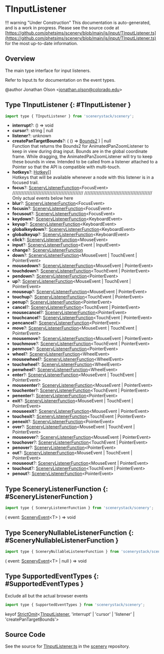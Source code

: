 # TInputListener

!!! warning "Under Construction"
    This documentation is auto-generated, and is a work in progress. Please see the source code at
    [https://github.com/phetsims/scenery/blob/main/js/input/TInputListener.ts](https://github.com/phetsims/scenery/blob/main/js/input/TInputListener.ts) for the most up-to-date information.

## Overview

The main type interface for input listeners.

Refer to Input.ts for documentation on the event types.

@author Jonathan Olson &lt;jonathan.olson@colorado.edu&gt;

## Type TInputListener {: #TInputListener }


```js
import type { TInputListener } from 'scenerystack/scenery';
```


- **interrupt**?: () =&gt; <span style="color: hsla(calc(var(--md-hue) + 180deg),80%,40%,1);">void</span>
- **cursor**?: <span style="color: hsla(calc(var(--md-hue) + 180deg),80%,40%,1);">string</span> | <span style="color: hsla(calc(var(--md-hue) + 180deg),80%,40%,1);">null</span>
- **listener**?: <span style="color: hsla(calc(var(--md-hue) + 180deg),80%,40%,1);">unknown</span>
- **createPanTargetBounds**?: ( () =&gt; [Bounds2](../dot/Bounds2.md) ) | <span style="color: hsla(calc(var(--md-hue) + 180deg),80%,40%,1);">null</span>
<br>  Function that returns the Bounds2 for AnimatedPanZoomListener to keep in view during drag input.
  Bounds are in the global coordinate frame.
  While dragging, the AnimatedPanZoomListener will try to keep these bounds in view. Intended to be
  called from a listener attached to a Pointer so that the API is compatible with multi-touch.
- **hotkeys**?: [Hotkey](../scenery/Hotkey.md)[]
<br>  Hotkeys that will be available whenever a node with this listener is in a focused trail.
- **focus**?: [SceneryListenerFunction](../scenery/TInputListener.md#SceneryListenerFunction)&lt;FocusEvent&gt;
<br>  //////////////////////////////////////////////
  ////////////////////////////////////////////
  Only actual events below here
- **blur**?: [SceneryListenerFunction](../scenery/TInputListener.md#SceneryListenerFunction)&lt;FocusEvent&gt;
- **focusin**?: [SceneryListenerFunction](../scenery/TInputListener.md#SceneryListenerFunction)&lt;FocusEvent&gt;
- **focusout**?: [SceneryListenerFunction](../scenery/TInputListener.md#SceneryListenerFunction)&lt;FocusEvent&gt;
- **keydown**?: [SceneryListenerFunction](../scenery/TInputListener.md#SceneryListenerFunction)&lt;KeyboardEvent&gt;
- **keyup**?: [SceneryListenerFunction](../scenery/TInputListener.md#SceneryListenerFunction)&lt;KeyboardEvent&gt;
- **globalkeydown**?: [SceneryListenerFunction](../scenery/TInputListener.md#SceneryListenerFunction)&lt;KeyboardEvent&gt;
- **globalkeyup**?: [SceneryListenerFunction](../scenery/TInputListener.md#SceneryListenerFunction)&lt;KeyboardEvent&gt;
- **click**?: [SceneryListenerFunction](../scenery/TInputListener.md#SceneryListenerFunction)&lt;MouseEvent&gt;
- **input**?: [SceneryListenerFunction](../scenery/TInputListener.md#SceneryListenerFunction)&lt;Event | InputEvent&gt;
- **change**?: [SceneryListenerFunction](../scenery/TInputListener.md#SceneryListenerFunction)
- **down**?: [SceneryListenerFunction](../scenery/TInputListener.md#SceneryListenerFunction)&lt;MouseEvent | TouchEvent | PointerEvent&gt;
- **mousedown**?: [SceneryListenerFunction](../scenery/TInputListener.md#SceneryListenerFunction)&lt;MouseEvent | PointerEvent&gt;
- **touchdown**?: [SceneryListenerFunction](../scenery/TInputListener.md#SceneryListenerFunction)&lt;TouchEvent | PointerEvent&gt;
- **pendown**?: [SceneryListenerFunction](../scenery/TInputListener.md#SceneryListenerFunction)&lt;PointerEvent&gt;
- **up**?: [SceneryListenerFunction](../scenery/TInputListener.md#SceneryListenerFunction)&lt;MouseEvent | TouchEvent | PointerEvent&gt;
- **mouseup**?: [SceneryListenerFunction](../scenery/TInputListener.md#SceneryListenerFunction)&lt;MouseEvent | PointerEvent&gt;
- **touchup**?: [SceneryListenerFunction](../scenery/TInputListener.md#SceneryListenerFunction)&lt;TouchEvent | PointerEvent&gt;
- **penup**?: [SceneryListenerFunction](../scenery/TInputListener.md#SceneryListenerFunction)&lt;PointerEvent&gt;
- **cancel**?: [SceneryListenerFunction](../scenery/TInputListener.md#SceneryListenerFunction)&lt;TouchEvent | PointerEvent&gt;
- **mousecancel**?: [SceneryListenerFunction](../scenery/TInputListener.md#SceneryListenerFunction)&lt;PointerEvent&gt;
- **touchcancel**?: [SceneryListenerFunction](../scenery/TInputListener.md#SceneryListenerFunction)&lt;TouchEvent | PointerEvent&gt;
- **pencancel**?: [SceneryListenerFunction](../scenery/TInputListener.md#SceneryListenerFunction)&lt;PointerEvent&gt;
- **move**?: [SceneryListenerFunction](../scenery/TInputListener.md#SceneryListenerFunction)&lt;MouseEvent | TouchEvent | PointerEvent&gt;
- **mousemove**?: [SceneryListenerFunction](../scenery/TInputListener.md#SceneryListenerFunction)&lt;MouseEvent | PointerEvent&gt;
- **touchmove**?: [SceneryListenerFunction](../scenery/TInputListener.md#SceneryListenerFunction)&lt;TouchEvent | PointerEvent&gt;
- **penmove**?: [SceneryListenerFunction](../scenery/TInputListener.md#SceneryListenerFunction)&lt;PointerEvent&gt;
- **wheel**?: [SceneryListenerFunction](../scenery/TInputListener.md#SceneryListenerFunction)&lt;WheelEvent&gt;
- **mousewheel**?: [SceneryListenerFunction](../scenery/TInputListener.md#SceneryListenerFunction)&lt;WheelEvent&gt;
- **touchwheel**?: [SceneryListenerFunction](../scenery/TInputListener.md#SceneryListenerFunction)&lt;WheelEvent&gt;
- **penwheel**?: [SceneryListenerFunction](../scenery/TInputListener.md#SceneryListenerFunction)&lt;WheelEvent&gt;
- **enter**?: [SceneryListenerFunction](../scenery/TInputListener.md#SceneryListenerFunction)&lt;MouseEvent | TouchEvent | PointerEvent&gt;
- **mouseenter**?: [SceneryListenerFunction](../scenery/TInputListener.md#SceneryListenerFunction)&lt;MouseEvent | PointerEvent&gt;
- **touchenter**?: [SceneryListenerFunction](../scenery/TInputListener.md#SceneryListenerFunction)&lt;TouchEvent | PointerEvent&gt;
- **penenter**?: [SceneryListenerFunction](../scenery/TInputListener.md#SceneryListenerFunction)&lt;PointerEvent&gt;
- **exit**?: [SceneryListenerFunction](../scenery/TInputListener.md#SceneryListenerFunction)&lt;MouseEvent | TouchEvent | PointerEvent&gt;
- **mouseexit**?: [SceneryListenerFunction](../scenery/TInputListener.md#SceneryListenerFunction)&lt;MouseEvent | PointerEvent&gt;
- **touchexit**?: [SceneryListenerFunction](../scenery/TInputListener.md#SceneryListenerFunction)&lt;TouchEvent | PointerEvent&gt;
- **penexit**?: [SceneryListenerFunction](../scenery/TInputListener.md#SceneryListenerFunction)&lt;PointerEvent&gt;
- **over**?: [SceneryListenerFunction](../scenery/TInputListener.md#SceneryListenerFunction)&lt;MouseEvent | TouchEvent | PointerEvent&gt;
- **mouseover**?: [SceneryListenerFunction](../scenery/TInputListener.md#SceneryListenerFunction)&lt;MouseEvent | PointerEvent&gt;
- **touchover**?: [SceneryListenerFunction](../scenery/TInputListener.md#SceneryListenerFunction)&lt;TouchEvent | PointerEvent&gt;
- **penover**?: [SceneryListenerFunction](../scenery/TInputListener.md#SceneryListenerFunction)&lt;PointerEvent&gt;
- **out**?: [SceneryListenerFunction](../scenery/TInputListener.md#SceneryListenerFunction)&lt;MouseEvent | TouchEvent | PointerEvent&gt;
- **mouseout**?: [SceneryListenerFunction](../scenery/TInputListener.md#SceneryListenerFunction)&lt;MouseEvent | PointerEvent&gt;
- **touchout**?: [SceneryListenerFunction](../scenery/TInputListener.md#SceneryListenerFunction)&lt;TouchEvent | PointerEvent&gt;
- **penout**?: [SceneryListenerFunction](../scenery/TInputListener.md#SceneryListenerFunction)&lt;PointerEvent&gt;




## Type SceneryListenerFunction {: #SceneryListenerFunction }


```js
import type { SceneryListenerFunction } from 'scenerystack/scenery';
```


( event: [SceneryEvent](../scenery/SceneryEvent.md)&lt;T&gt; ) =&gt; <span style="color: hsla(calc(var(--md-hue) + 180deg),80%,40%,1);">void</span>



## Type SceneryNullableListenerFunction {: #SceneryNullableListenerFunction }


```js
import type { SceneryNullableListenerFunction } from 'scenerystack/scenery';
```


( event: [SceneryEvent](../scenery/SceneryEvent.md)&lt;T&gt; | <span style="color: hsla(calc(var(--md-hue) + 180deg),80%,40%,1);">null</span> ) =&gt; <span style="color: hsla(calc(var(--md-hue) + 180deg),80%,40%,1);">void</span>



## Type SupportedEventTypes {: #SupportedEventTypes }


Exclude all but the actual browser events

```js
import type { SupportedEventTypes } from 'scenerystack/scenery';
```


keyof [StrictOmit](../phet-core/StrictOmit.md)&lt;[TInputListener](../scenery/TInputListener.md), 'interrupt' | 'cursor' | 'listener' | 'createPanTargetBounds'&gt;



## Source Code

See the source for [TInputListener.ts](https://github.com/phetsims/scenery/blob/main/js/input/TInputListener.ts) in the [scenery](https://github.com/phetsims/scenery) repository.
